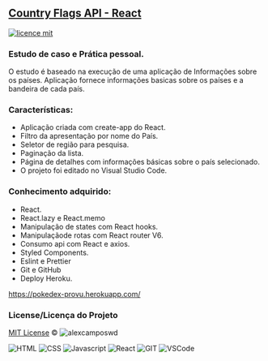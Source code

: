 ## <a href="#">Country Flags API - React</a>
[![licence mit](https://img.shields.io/badge/licence-MIT-blue.svg)](https://github.com/alexcamposwd/countries_flags_react/blob/main/LICENSE) 

### Estudo de caso e Prática pessoal.

O estudo é baseado na execução de uma aplicação de Informações sobre os países.
Aplicação fornece informações basicas sobre os países e a bandeira de cada país.

### Características:

- Aplicação criada com create-app do React.
- Filtro da apresentação por nome do País.
- Seletor de região para pesquisa.
- Paginação da lista.
- Página de detalhes com informações básicas sobre o país selecionado.
- O projeto foi editado no Visual Studio Code.

### Conhecimento adquirido:

- React.
- React.lazy e React.memo
- Manipulação de states com React hooks.
- Manipulaçãode rotas com React router V6.
- Consumo api com React e axios.
- Styled Components.
- Eslint e Prettier
- Git e GitHub
- Deploy Heroku.

https://pokedex-provu.herokuapp.com/

### License/Licença do Projeto
[MIT License](./LICENSE) © ![alexcamposwd](https://img.shields.io/badge/-alexcamposwd-blue?&style=flat)


![HTML]( https://img.shields.io/badge/HTML5-E34F26?style=for-the-badge&logo=html5&logoColor=white )
![CSS](https://img.shields.io/badge/CSS3-1572B6?style=for-the-badge&logo=css3&logoColor=white )
![Javascript]( https://img.shields.io/badge/JavaScript-F7DF1E?style=for-the-badge&logo=javascript&logoColor=black) 
![React]( https://img.shields.io/badge/React-20232A?style=for-the-badge&logo=react&logoColor=61DAFB) 
![GIT]( https://img.shields.io/badge/Git-F05032?style=for-the-badge&logo=git&logoColor=white) 
![VSCode]( https://img.shields.io/badge/Visual_Studio_Code-0078D4?style=for-the-badge&logo=visual%20studio%20code&logoColor=white) 


